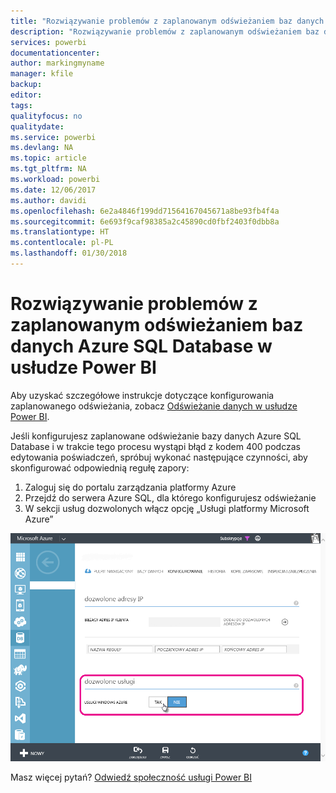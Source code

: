 ```yaml
---
title: "Rozwiązywanie problemów z zaplanowanym odświeżaniem baz danych Azure SQL Database"
description: "Rozwiązywanie problemów z zaplanowanym odświeżaniem baz danych Azure SQL Database w usłudze Power BI"
services: powerbi
documentationcenter: 
author: markingmyname
manager: kfile
backup: 
editor: 
tags: 
qualityfocus: no
qualitydate: 
ms.service: powerbi
ms.devlang: NA
ms.topic: article
ms.tgt_pltfrm: NA
ms.workload: powerbi
ms.date: 12/06/2017
ms.author: davidi
ms.openlocfilehash: 6e2a4846f199dd71564167045671a8be93fb4f4a
ms.sourcegitcommit: 6e693f9caf98385a2c45890cd0fbf2403f0dbb8a
ms.translationtype: HT
ms.contentlocale: pl-PL
ms.lasthandoff: 01/30/2018
---
```

# <a name="troubleshooting-scheduled-refresh-for-azure-sql-databases-in-power-bi"></a>Rozwiązywanie problemów z zaplanowanym odświeżaniem baz danych Azure SQL Database w usłudze Power BI
Aby uzyskać szczegółowe instrukcje dotyczące konfigurowania zaplanowanego odświeżania, zobacz [Odświeżanie danych w usłudze Power BI](refresh-data.md).

Jeśli konfigurujesz zaplanowane odświeżanie bazy danych Azure SQL Database i w trakcie tego procesu wystąpi błąd z kodem 400 podczas edytowania poświadczeń, spróbuj wykonać następujące czynności, aby skonfigurować odpowiednią regułę zapory:

1. Zaloguj się do portalu zarządzania platformy Azure
2. Przejdź do serwera Azure SQL, dla którego konfigurujesz odświeżanie
3. W sekcji usług dozwolonych włącz opcję „Usługi platformy Microsoft Azure”

![](media/service-admin-troubleshooting-scheduled-refresh-azure-sql-databases/azurerefresh.png)  

Masz więcej pytań? [Odwiedź społeczność usługi Power BI](http://community.powerbi.com/)


